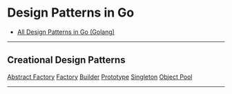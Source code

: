
# Design Patterns in Go

* [All Design Patterns in Go (Golang)](https://golangbyexample.com/all-design-patterns-golang/)

***

## Creational Design Patterns

[Abstract Factory]()
[Factory]()
[Builder]()
[Prototype]()
[Singleton]()
[Object Pool]()

***
